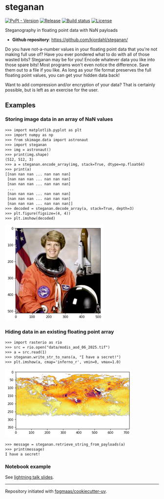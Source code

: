 # steganan

[![PyPI - Version](https://img.shields.io/pypi/v/steganan)](https://pypi.org/project/steganan/)
[![Release](https://img.shields.io/github/v/release/kjordahl/steganan)](https://img.shields.io/github/v/release/kjordahl/steganan)
[![Build status](https://img.shields.io/github/actions/workflow/status/kjordahl/steganan/main.yml?branch=main)](https://github.com/kjordahl/steganan/actions/workflows/main.yml?query=branch%3Amain)
[![License](https://img.shields.io/github/license/kjordahl/steganan)](https://img.shields.io/github/license/kjordahl/steganan)

Steganography in floating point data with NaN payloads

- **Github repository**: <https://github.com/kjordahl/steganan/>

Do you have not-a-number values in your floating point data that
you're not making full use of?  Have you ever pondered what to do with
all of those wasted bits? Steganan may be for you!  Encode whatever
data you like into those spare bits! Most programs won't even notice
the difference. Save them out to a file if you like. As long as your
file format preserves the full floating point values, you can get your
hidden data back!

Want to add compression and/or encryption of your data? That is
certainly possible, but is left as an exercise for the user.

## Examples

### Storing image data in an array of NaN values

```
>>> import matplotlib.pyplot as plt
>>> import numpy as np
>>> from skimage.data import astronaut
>>> import steganan
>>> img = astronaut()
>>> print(img.shape)
(512, 512, 3)
>>> a = steganan.encode_array(img, stack=True, dtype=np.float64)
>>> print(a)
[[nan nan nan ... nan nan nan]
 [nan nan nan ... nan nan nan]
 [nan nan nan ... nan nan nan]
 ...
 [nan nan nan ... nan nan nan]
 [nan nan nan ... nan nan nan]
 [nan nan nan ... nan nan nan]]
>>> decoded = steganan.decode_array(a, stack=True, depth=3)
>>> plt.figure(figsize=(4, 4))
>>> plt.imshow(decoded)
```
![decoded.png](https://github.com/kjordahl/steganan/raw/refs/heads/main/data/decoded.png)

### Hiding data in an existing floating point array

```
>>> import rasterio as rio
>>> src = rio.open("data/modis_aod_06_2025.tif")
>>> a = src.read(1)
>>> steganan.write_str_to_nans(a, "I have a secret!")
>>> plt.imshow(a, cmap='inferno_r', vmin=0, vmax=1.0)
```
![encoded.png](https://github.com/kjordahl/steganan/raw/refs/heads/main/data/encoded.png)
```
>>> message = steganan.retrieve_string_from_payloads(a)
>>> print(message)
I have a secret!
```

### Notebook example

See [lightning talk slides](https://github.com/kjordahl/steganan/blob/main/slides/talk.ipynb).

---

Repository initiated with [fpgmaas/cookiecutter-uv](https://github.com/fpgmaas/cookiecutter-uv).
